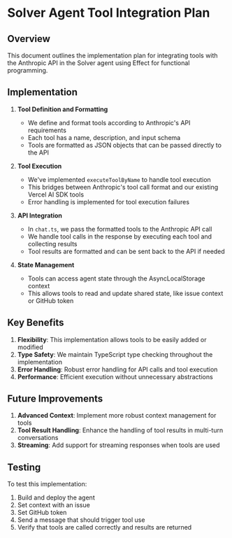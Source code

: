 # Solver Agent Tool Integration Plan

## Overview

This document outlines the implementation plan for integrating tools with the Anthropic API in the Solver agent using Effect for functional programming.

## Implementation

1. **Tool Definition and Formatting**
   - We define and format tools according to Anthropic's API requirements
   - Each tool has a name, description, and input schema
   - Tools are formatted as JSON objects that can be passed directly to the API

2. **Tool Execution**
   - We've implemented `executeToolByName` to handle tool execution
   - This bridges between Anthropic's tool call format and our existing Vercel AI SDK tools
   - Error handling is implemented for tool execution failures

3. **API Integration**
   - In `chat.ts`, we pass the formatted tools to the Anthropic API call
   - We handle tool calls in the response by executing each tool and collecting results
   - Tool results are formatted and can be sent back to the API if needed

4. **State Management**
   - Tools can access agent state through the AsyncLocalStorage context
   - This allows tools to read and update shared state, like issue context or GitHub token

## Key Benefits

1. **Flexibility**: This implementation allows tools to be easily added or modified
2. **Type Safety**: We maintain TypeScript type checking throughout the implementation
3. **Error Handling**: Robust error handling for API calls and tool execution
4. **Performance**: Efficient execution without unnecessary abstractions

## Future Improvements

1. **Advanced Context**: Implement more robust context management for tools
2. **Tool Result Handling**: Enhance the handling of tool results in multi-turn conversations
3. **Streaming**: Add support for streaming responses when tools are used

## Testing

To test this implementation:
1. Build and deploy the agent
2. Set context with an issue
3. Set GitHub token 
4. Send a message that should trigger tool use
5. Verify that tools are called correctly and results are returned